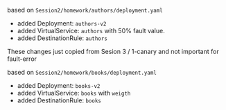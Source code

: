 based on `Session2/homework/authors/deployment.yaml`

* added Deployment: `authors-v2`
* added VirtualService: `authors` with 50% fault value.
* added DestinationRule: `authors`
  
These changes just copied from Sesion 3 / 1-canary and not important for fault-error

based on `Session2/homework/books/deployment.yaml` 

* added Deployment: `books-v2`
* added VirtualService: `books` with `weigth`
* added DestinationRule: `books`
